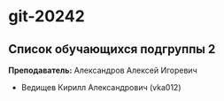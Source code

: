 # git-20242

## Список обучающихся подгруппы 2

**Преподаватель:** Александров Алексей Игоревич

* Ведищев Кирилл Александрович (vka012)

